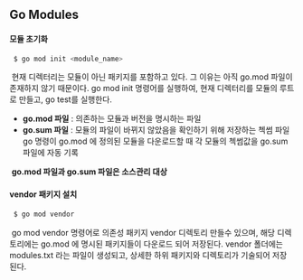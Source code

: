 ## Go Modules 

#### 모듈 초기화
```bash
 $ go mod init <module_name>
```
&nbsp;현재 디렉터리는 모듈이 아닌 패키지를 포함하고 있다. 그 이유는 아직 go.mod 파일이 존재하지 않기 때문이다.
go mod init 명령어를 실행하여, 현재 디렉터리를 모듈의 루트로 만들고, go test를 실행한다.

- **go.mod 파일** : 의존하는 모듈과 버전을 명시하는 파일
- **go.sum 파일** : 모듈의 파일이 바뀌지 않았음을 확인하기 위해 저장하는 첵썸 파일 go 명령이 go.mod 에 정의된 모듈을 다운로드할 때 각 모듈의 첵썸값을 go.sum 파일에 자동 기록

&nbsp;**go.mod 파일과 go.sum 파일은 소스관리 대상**


#### vendor 패키지 설치 
```bash
 $ go mod vendor 
```
&nbsp;go mod vendor 명령어로 의존성 패키지 vendor 디렉토리 만들수 있으며, 해당 디렉토리에는 go.mod 에 명시된 패키지들이 다운로드 되어 저장된다. vendor 폴더에는 modules.txt 라는 파일이 생성되고, 상세한 하위 패키지와 디렉토리가 기술되어 저장 된다.

